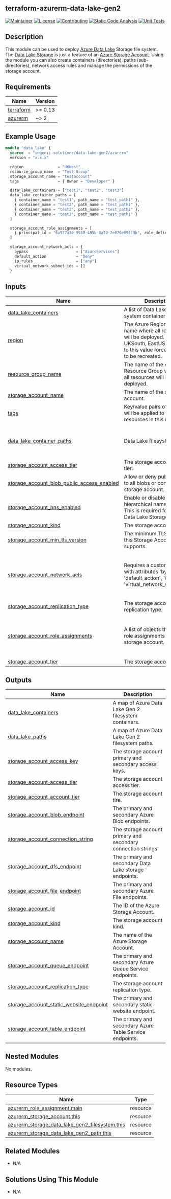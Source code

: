 ## terraform-azurerm-data-lake-gen2

[![Maintainer](https://img.shields.io/badge/maintainer%20-ingenii-orange?style=flat)](https://ingenii.dev/)
[![License](https://img.shields.io/badge/license%20-MPL2.0-orange?style=flat)](https://github.com/ingenii-solutions/terraform-azurerm-data-lake-gen2/blob/main/LICENSE)
[![Contributing](https://img.shields.io/badge/howto%20-contribute-blue?style=flat)](https://github.com/ingenii-solutions/terraform-azurerm-data-lake-gen2/blob/main/CONTRIBUTING.md)
[![Static Code Analysis](https://github.com/ingenii-solutions/terraform-azurerm-data-lake-gen2/actions/workflows/static-code-analysis.yml/badge.svg?branch=main)](https://github.com/ingenii-solutions/terraform-azurerm-data-lake-gen2/actions/workflows/static-code-analysis.yml)
[![Unit Tests](https://github.com/ingenii-solutions/terraform-azurerm-data-lake-gen2/actions/workflows/unit-tests.yml/badge.svg?branch=main)](https://github.com/ingenii-solutions/terraform-azurerm-data-lake-gen2/actions/workflows/unit-tests.yml)

## Description

This module can be used to deploy [Azure Data Lake](https://azure.microsoft.com/en-us/solutions/data-lake/) Storage file
system. The [Data Lake Storage](https://azure.microsoft.com/en-us/services/storage/data-lake-storage/) is just a feature
of an [Azure Storage Account](https://azure.microsoft.com/en-us/services/storage/). Using the module you can also create
containers (directories), paths (sub-directories), network access rules and manage the permissions of the storage
account.

## Requirements

<!--- <<ii-tf-requirements-begin>> -->
| Name | Version |
|------|---------|
| <a name="requirement_terraform"></a> [terraform](#requirement\_terraform) | >= 0.13 |
| <a name="requirement_azurerm"></a> [azurerm](#requirement\_azurerm) | ~> 2 |
<!--- <<ii-tf-requirements-end>> -->

## Example Usage

```terraform
module "data_lake" {
  source  = "ingenii-solutions/data-lake-gen2/azurerm"
  version = "x.x.x"

  region               = "UKWest"
  resource_group_name  = "Test Group"
  storage_account_name = "testaccount"
  tags                 = { Owner = "Developer" }

  data_lake_containers = ["test1", "test2", "test3"]
  data_lake_container_paths = [
    { container_name = "test1", path_name = "test_path1" },
    { container_name = "test2", path_name = "test_path1" },
    { container_name = "test2", path_name = "test_path2" },
    { container_name = "test3", path_name = "test_path1" }
  ]

  storage_account_role_assignments = [
    { principal_id = "6a977a30-9530-485b-8a70-2e076e893f3b", role_definition_name = "Owner" }
  ]

  storage_account_network_acls = {
    bypass                     = ["AzureServices"]
    default_action             = "Deny"
    ip_rules                   = ["any"]
    virtual_network_subnet_ids = []
  }
```

## Inputs

<!--- <<ii-tf-inputs-begin>> -->
| Name | Description | Type | Default | Required |
|------|-------------|------|---------|:--------:|
| <a name="input_data_lake_containers"></a> [data\_lake\_containers](#input\_data\_lake\_containers) | A list of Data Lake Gen 2 file system container names. | `list(string)` | n/a | yes |
| <a name="input_region"></a> [region](#input\_region) | The Azure Region (location) name where all resources will be deployed. e.g. UKSouth, EastUS. Changes to this value force resources to be recreated. | `string` | n/a | yes |
| <a name="input_resource_group_name"></a> [resource\_group\_name](#input\_resource\_group\_name) | The name of the Azure Resource Group where the all resources will be deployed. | `string` | n/a | yes |
| <a name="input_storage_account_name"></a> [storage\_account\_name](#input\_storage\_account\_name) | The name of the storage account. | `string` | n/a | yes |
| <a name="input_tags"></a> [tags](#input\_tags) | Key/value pairs of tags that will be applied to all resources in this module. | `map(string)` | n/a | yes |
| <a name="input_data_lake_container_paths"></a> [data\_lake\_container\_paths](#input\_data\_lake\_container\_paths) | Data Lake filesystem paths. | <pre>list(object({<br>    container_name = string<br>    path_name      = string<br>  }))</pre> | `[]` | no |
| <a name="input_storage_account_access_tier"></a> [storage\_account\_access\_tier](#input\_storage\_account\_access\_tier) | The storage account access tier. | `string` | `"Hot"` | no |
| <a name="input_storage_account_blob_public_access_enabled"></a> [storage\_account\_blob\_public\_access\_enabled](#input\_storage\_account\_blob\_public\_access\_enabled) | Allow or deny public access to all blobs or containers in a storage account. | `bool` | `false` | no |
| <a name="input_storage_account_hns_enabled"></a> [storage\_account\_hns\_enabled](#input\_storage\_account\_hns\_enabled) | Enable or disable hierarchical namespace. This is required for Azure Data Lake Storage Gen 2. | `bool` | `true` | no |
| <a name="input_storage_account_kind"></a> [storage\_account\_kind](#input\_storage\_account\_kind) | The storage account type. | `string` | `"StorageV2"` | no |
| <a name="input_storage_account_min_tls_version"></a> [storage\_account\_min\_tls\_version](#input\_storage\_account\_min\_tls\_version) | The minimum TLS version this Storage Account supports. | `string` | `"TLS1_2"` | no |
| <a name="input_storage_account_network_acls"></a> [storage\_account\_network\_acls](#input\_storage\_account\_network\_acls) | Requires a custom object with attributes 'bypass', 'default\_action', 'ip\_rules', 'virtual\_network\_subnet\_ids'. | <pre>object({<br>    bypass                     = list(string)<br>    default_action             = string<br>    ip_rules                   = list(string)<br>    virtual_network_subnet_ids = list(string)<br>  })</pre> | `null` | no |
| <a name="input_storage_account_replication_type"></a> [storage\_account\_replication\_type](#input\_storage\_account\_replication\_type) | The storage account replication type. | `string` | `"RAGRS"` | no |
| <a name="input_storage_account_role_assignments"></a> [storage\_account\_role\_assignments](#input\_storage\_account\_role\_assignments) | A list of objects that define role assignments for the storage account. | <pre>list(<br>    object({<br>      principal_id         = string<br>      role_definition_name = string<br>    })<br>  )</pre> | `[]` | no |
| <a name="input_storage_account_tier"></a> [storage\_account\_tier](#input\_storage\_account\_tier) | The storage account tier. | `string` | `"Standard"` | no |
<!--- <<ii-tf-inputs-end>> -->

## Outputs

<!--- <<ii-tf-outputs-begin>> -->
| Name | Description |
|------|-------------|
| <a name="output_data_lake_containers"></a> [data\_lake\_containers](#output\_data\_lake\_containers) | A map of Azure Data Lake Gen 2 filesystem containers. |
| <a name="output_data_lake_paths"></a> [data\_lake\_paths](#output\_data\_lake\_paths) | A map of Azure Data Lake Gen 2 filesystem paths. |
| <a name="output_storage_account_access_key"></a> [storage\_account\_access\_key](#output\_storage\_account\_access\_key) | The storage account primary and secondary access keys. |
| <a name="output_storage_account_access_tier"></a> [storage\_account\_access\_tier](#output\_storage\_account\_access\_tier) | The storage account access tier. |
| <a name="output_storage_account_account_tier"></a> [storage\_account\_account\_tier](#output\_storage\_account\_account\_tier) | The storage account tire. |
| <a name="output_storage_account_blob_endpoint"></a> [storage\_account\_blob\_endpoint](#output\_storage\_account\_blob\_endpoint) | The primary and secondary Azure Blob endpoints. |
| <a name="output_storage_account_connection_string"></a> [storage\_account\_connection\_string](#output\_storage\_account\_connection\_string) | The storage account primary and secondary connection strings. |
| <a name="output_storage_account_dfs_endpoint"></a> [storage\_account\_dfs\_endpoint](#output\_storage\_account\_dfs\_endpoint) | The primary and secondary Data Lake storage endpoints. |
| <a name="output_storage_account_file_endpoint"></a> [storage\_account\_file\_endpoint](#output\_storage\_account\_file\_endpoint) | The primary and secondary Azure File endpoints. |
| <a name="output_storage_account_id"></a> [storage\_account\_id](#output\_storage\_account\_id) | The ID of the Azure Storage Account. |
| <a name="output_storage_account_kind"></a> [storage\_account\_kind](#output\_storage\_account\_kind) | The storage account kind. |
| <a name="output_storage_account_name"></a> [storage\_account\_name](#output\_storage\_account\_name) | The name of the Azure Storage Account. |
| <a name="output_storage_account_queue_endpoint"></a> [storage\_account\_queue\_endpoint](#output\_storage\_account\_queue\_endpoint) | The primary and secondary Azure Queue Service endpoints. |
| <a name="output_storage_account_replication_type"></a> [storage\_account\_replication\_type](#output\_storage\_account\_replication\_type) | The storage account replication type. |
| <a name="output_storage_account_static_website_endpoint"></a> [storage\_account\_static\_website\_endpoint](#output\_storage\_account\_static\_website\_endpoint) | The primary and secondary static website endpoint. |
| <a name="output_storage_account_table_endpoint"></a> [storage\_account\_table\_endpoint](#output\_storage\_account\_table\_endpoint) | The primary and secondary Azure Table Service endpoints. |
<!--- <<ii-tf-outputs-end>> -->

## Nested Modules

<!--- <<ii-tf-modules-begin>> -->
No modules.
<!--- <<ii-tf-modules-end>> -->

## Resource Types

<!--- <<ii-tf-resources-begin>> -->
| Name | Type |
|------|------|
| [azurerm_role_assignment.main](https://registry.terraform.io/providers/hashicorp/azurerm/latest/docs/resources/role_assignment) | resource |
| [azurerm_storage_account.this](https://registry.terraform.io/providers/hashicorp/azurerm/latest/docs/resources/storage_account) | resource |
| [azurerm_storage_data_lake_gen2_filesystem.this](https://registry.terraform.io/providers/hashicorp/azurerm/latest/docs/resources/storage_data_lake_gen2_filesystem) | resource |
| [azurerm_storage_data_lake_gen2_path.this](https://registry.terraform.io/providers/hashicorp/azurerm/latest/docs/resources/storage_data_lake_gen2_path) | resource |
<!--- <<ii-tf-resources-end>> -->

## Related Modules

* N/A

## Solutions Using This Module

* N/A
